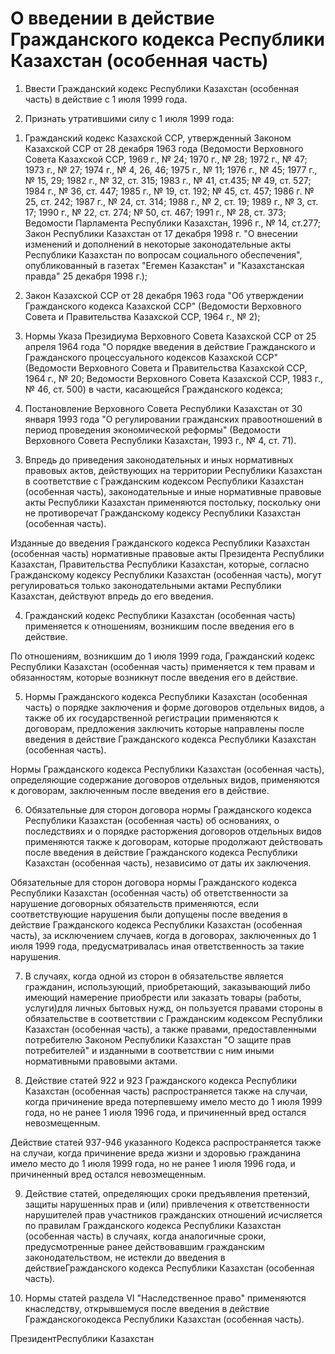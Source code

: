 # О введении в действие Гражданского кодекса Республики Казахстан (особенная часть)

1. Ввести Гражданский кодекс Республики Казахстан (особенная часть) в действие с 1 июля 1999 года.

2. Признать утратившими силу с 1 июля 1999 года:

1) Гражданский кодекс Казахской ССР, утвержденный Законом Казахской ССР от 28 декабря 1963 года (Ведомости Верховного Совета Казахской ССР, 1969 г., № 24; 1970 г., № 28; 1972 г., № 47; 1973 г., № 27; 1974 г., № 4, 26, 46; 1975 г., № 11; 1976 г., № 45; 1977 г., № 15, 29; 1982 г., № 32, ст. 315; 1983 г., № 41, ст.435; № 49, ст. 527; 1984 г., № 36, ст. 447; 1985 г., № 19, ст. 192; № 45, ст. 457; 1986 г. № 25, ст. 242; 1987 г., № 24, ст. 314; 1988 г., № 2, ст. 19; 1989 г., № 3, ст. 17; 1990 г., № 22, ст. 274; № 50, ст. 467; 1991 г., № 28, ст. 373; Ведомости Парламента Республики Казахстан, 1996 г., № 14, ст.277; Закон Республики Казахстан от 17 декабря 1998 г. "О внесении изменений и дополнений в некоторые законодательные акты Республики Казахстан по вопросам социального обеспечения", опубликованный в газетах "Егемен Казакстан" и "Казахстанская правда" 25 декабря 1998 г.);

2) Закон Казахской ССР от 28 декабря 1963 года "Об утверждении Гражданского кодекса Казахской ССР" (Ведомости Верховного Совета и Правительства Казахской ССР, 1964 г., № 2);

3) Нормы Указа Президиума Верховного Совета Казахской ССР от 25 апреля 1964 года "О порядке введения в действие Гражданского и Гражданского процессуального кодексов Казахской ССР" (Ведомости Верховного Совета и Правительства Казахской ССР, 1964 г., № 20; Ведомости Верховного Совета Казахской ССР, 1983 г., № 46, ст. 500) в части, касающейся Гражданского кодекса;

4) Постановление Верховного Совета Республики Казахстан от 30 января 1993 года "О регулировании гражданских правоотношений в период проведения экономической реформы" (Ведомости Верховного Совета Республики Казахстан, 1993 г., № 4, ст. 71).

3. Впредь до приведения законодательных и иных нормативных правовых актов, действующих на территории Республики Казахстан в соответствие с Гражданским кодексом Республики Казахстан (особенная часть), законодательные и иные нормативные правовые акты Республики Казахстан применяются постольку, поскольку они не противоречат Гражданскому кодексу Республики Казахстан (особенная часть).

Изданные до введения Гражданского кодекса Республики Казахстан (особенная часть) нормативные правовые акты Президента Республики Казахстан, Правительства Республики Казахстан, которые, согласно Гражданскому кодексу Республики Казахстан (особенная часть), могут регулироваться только законодательными актами Республики Казахстан, действуют впредь до его введения.

4. Гражданский кодекс Республики Казахстан (особенная часть) применяется к отношениям, возникшим после введения его в действие.

По отношениям, возникшим до 1 июля 1999 года, Гражданский кодекс Республики Казахстан (особенная часть) применяется к тем правам и обязанностям, которые возникнут после введения его в действие.

5. Нормы Гражданского кодекса Республики Казахстан (особенная часть) о порядке заключения и форме договоров отдельных видов, а также об их государственной регистрации применяются к договорам, предложения заключить которые направлены после введения в действие Гражданского кодекса Республики Казахстан (особенная часть).

Нормы Гражданского кодекса Республики Казахстан (особенная часть), определяющие содержание договоров отдельных видов, применяются к договорам, заключенным после введения его в действие.

6. Обязательные для сторон договора нормы Гражданского кодекса Республики Казахстан (особенная часть) об основаниях, о последствиях и о порядке расторжения договоров отдельных видов применяются также к договорам, которые продолжают действовать после введения в действие Гражданского кодекса Республики Казахстан (особенная часть), независимо от даты их заключения.

Обязательные для сторон договора нормы Гражданского кодекса Республики Казахстан (особенная часть) об ответственности за нарушение договорных обязательств применяются, если соответствующие нарушения были допущены после введения в действие Гражданского кодекса Республики Казахстан (особенная часть), за исключением случаев, когда в договорах, заключенных до 1 июля 1999 года, предусматривалась иная ответственность за такие нарушения.

7. В случаях, когда одной из сторон в обязательстве является гражданин, использующий, приобретающий, заказывающий либо имеющий намерение приобрести или заказать товары (работы, услуги)для личных бытовых нужд, он пользуется правами стороны в обязательстве в соответствии с Гражданским кодексом Республики Казахстан (особенная часть), а также правами, предоставленными потребителю Законом Республики Казахстан "О защите прав потребителей" и изданными в соответствии с ним иными нормативными правовыми актами.

8. Действие статей 922 и 923 Гражданского кодекса Республики Казахстан (особенная часть) распространяется также на случаи, когда причинение вреда потерпевшему имело место до 1 июля 1999 года, но не ранее 1 июля 1996 года, и причиненный вред остался невозмещенным.

Действие статей 937-946 указанного Кодекса распространяется также на случаи, когда причинение вреда жизни и здоровью гражданина имело место до 1 июля 1999 года, но не ранее 1 июля 1996 года, и причиненный вред остался невозмещенным.

9. Действие статей, определяющих сроки предъявления претензий, защиты нарушенных прав и (или) привлечения к ответственности нарушителей прав участников гражданских отношений исчисляется по правилам Гражданского кодекса Республики Казахстан (особенная часть) в случаях, когда аналогичные сроки, предусмотренные ранее действовавшим гражданским законодательством, не истекли до введения в действиеГражданского кодекса Республики Казахстан (особенная часть).

10. Нормы статей раздела VI "Наследственное право" применяются кнаследству, открывшемуся после введения в действие Гражданскогокодекса Республики Казахстан (особенная часть).

ПрезидентРеспублики Казахстан

